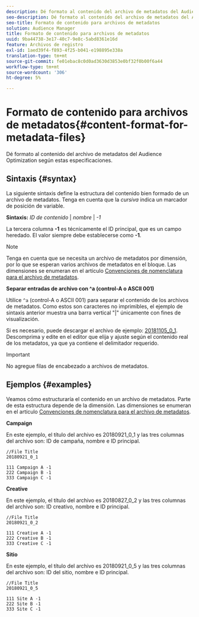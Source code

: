```yaml
---
description: Dé formato al contenido del archivo de metadatos del Audience Optimization según estas especificaciones.
seo-description: Dé formato al contenido del archivo de metadatos del Audience Optimization según estas especificaciones.
seo-title: Formato de contenido para archivos de metadatos
solution: Audience Manager
title: Formato de contenido para archivos de metadatos
uuid: 9ba44738-3e17-40c7-9e8c-5abd8361e16d
feature: Archivos de registro
exl-id: 1aed39f4-f893-4f25-b041-e198895e338a
translation-type: tm+mt
source-git-commit: fe01ebac8c0d0ad3630d3853e0bf32f0b00f6a44
workflow-type: tm+mt
source-wordcount: '306'
ht-degree: 5%

---
```


# Formato de contenido para archivos de metadatos{#content-format-for-metadata-files}

Dé formato al contenido del archivo de metadatos del Audience Optimization según estas especificaciones.

## Sintaxis {#syntax}

La siguiente sintaxis define la estructura del contenido bien formado de un archivo de metadatos. Tenga en cuenta que la *cursiva* indica un marcador de posición de variable.

**Sintaxis:**  *ID de contenido*  |  *nombre* |  *-1*

<!--In the contents syntax, you'll notice a parent ID variable. Don't confuse it with the parent ID used in the [metadata file name](../../../reporting/audience-optimization-reports/metadata-files-intro/metadata-file-names.md). These 2 variables seem similar, but they represent different things. In the file name, the parent ID corresponds to a category like "campaign" (ID 1), "placement" (ID 3), or "tactic" (ID 9), etc. In the file body:-->

La tercera columna **-1** es técnicamente el ID principal, que es un campo heredado. El valor siempre debe establecerse como **-1**.

>[!NOTE]
>
>Tenga en cuenta que se necesita un archivo de metadatos por dimensión, por lo que se esperan varios archivos de metadatos en el bloque. Las dimensiones se enumeran en el artículo [Convenciones de nomenclatura para el archivo de metadatos](../../../reporting/audience-optimization-reports/metadata-files-intro/metadata-file-names.md#child-dimension).

**Separar entradas de archivo con ^a (control-A o ASCII 001)**

Utilice `^a` (control-A o ASCII 001) para separar el contenido de los archivos de metadatos. Como estos son caracteres no imprimibles, el ejemplo de sintaxis anterior muestra una barra vertical &quot;|&quot; únicamente con fines de visualización.

Si es necesario, puede descargar el archivo de ejemplo: [20181105_0_1](assets/20181105_0_1.zip). Descomprima y edite en el editor que elija y ajuste según el contenido real de los metadatos, ya que ya contiene el delimitador requerido.

>[!IMPORTANT]
>
>No agregue filas de encabezado a archivos de metadatos.

## Ejemplos {#examples}

Veamos cómo estructuraría el contenido en un archivo de metadatos. Parte de esta estructura depende de la dimensión. Las dimensiones se enumeran en el artículo [Convenciones de nomenclatura para el archivo de metadatos](../../../reporting/audience-optimization-reports/metadata-files-intro/metadata-file-names.md#child-dimension).

**Campaign**

En este ejemplo, el título del archivo es 20180921_0_1 y las tres columnas del archivo son: ID de campaña, nombre e ID principal.

<!--Let's say you want to populate the creative drop down menu with creative names from a particular campaign. In this case, your metadata file name would include ID 1 (campaign) and ID 2 (creative). Following the content syntax, your metadata file would contain the creative ID, creative name, and actual campaign ID.-->

```
//File Title
20180921_0_1

111 Campaign A -1
222 Campaign B -1
333 Campaign C -1
```

**Creative**

En este ejemplo, el título del archivo es 20180827_0_2 y las tres columnas del archivo son: ID creativo, nombre e ID principal.

```
//File Title
20180921_0_2

111 Creative A -1
222 Creative B -1
333 Creative C -1
```

**Sitio**

En este ejemplo, el título del archivo es 20180921_0_5 y las tres columnas del archivo son: ID del sitio, nombre e ID principal.

```
//File Title
20180921_0_5

111 Site A -1
222 Site B -1
333 Site C -1
```

